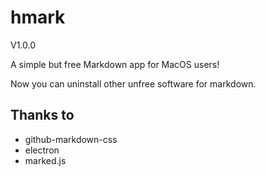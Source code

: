 # hmark

V1.0.0

A simple but free Markdown app for MacOS users!

Now you can uninstall other unfree software for markdown.

## Thanks to
* github-markdown-css
* electron
* marked.js

